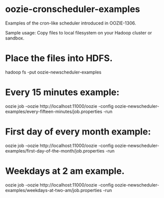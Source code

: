 oozie-cronscheduler-examples
============================

Examples of the cron-like scheduler introduced in OOZIE-1306.

Sample usage:
Copy files to local filesystem on your Hadoop cluster or sandbox.

# Place the files into HDFS.
hadoop fs -put oozie-newscheduler-examples

# Every 15 minutes example:
oozie job -oozie http://localhost:11000/oozie -config oozie-newscheduler-examples/every-fifteen-minutes/job.properties -run

# First day of every month example:
oozie job -oozie http://localhost:11000/oozie -config oozie-newscheduler-examples/first-day-of-the-month/job.properties -run

# Weekdays at 2 am example.
oozie job -oozie http://localhost:11000/oozie -config oozie-newscheduler-examples/weekdays-at-two-am/job.properties -run

